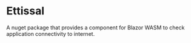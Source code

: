 # Ettissal
A nuget package that provides a component for Blazor WASM to check application connectivity to internet.

